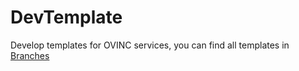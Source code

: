# DevTemplate

Develop templates for OVINC services, you can find all templates in [Branches](https://github.com/OVINC-CN/DevTemplate/branches/all)
